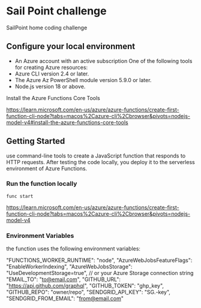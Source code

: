 # Sail Point challenge

SailPoint home coding challenge

## Configure your local environment

- An Azure account with an active subscription
One of the following tools for creating Azure resources:
- Azure CLI version 2.4 or later.
- The Azure Az PowerShell module version 5.9.0 or later.
- Node.js version 18 or above.

Install the Azure Functions Core Tools

https://learn.microsoft.com/en-us/azure/azure-functions/create-first-function-cli-node?tabs=macos%2Cazure-cli%2Cbrowser&pivots=nodejs-model-v4#install-the-azure-functions-core-tools

## Getting Started

use command-line tools to create a JavaScript function that responds to HTTP requests. After testing the code locally, you deploy it to the serverless environment of Azure Functions.

### Run the function locally

`func start`

https://learn.microsoft.com/en-us/azure/azure-functions/create-first-function-cli-node?tabs=macos%2Cazure-cli%2Cbrowser&pivots=nodejs-model-v4

### Environment Variables

the function uses the following environment variables:

"FUNCTIONS_WORKER_RUNTIME": "node",
"AzureWebJobsFeatureFlags": "EnableWorkerIndexing",
"AzureWebJobsStorage": "UseDevelopmentStorage=true", // or your Azure Storage connection string
"EMAIL_TO": "to@email.com",
"GITHUB_URL": "https://api.github.com/graphql",
"GITHUB_TOKEN": "ghp_key",
"GITHUB_REPO": "owner/repo",
"SENDGRID_API_KEY": "SG.-key",
"SENDGRID_FROM_EMAIL": "from@email.com"